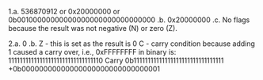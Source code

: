 1.a. 536870912 or 0x20000000 or 0b00100000000000000000000000000000
 .b. 0x20000000
 .c. No flags because the result was not negative (N) or zero (Z). 
 
2.a. 0
 .b. Z - this is set as the result is 0
     C - carry condition because adding 1 caused a carry over, i.e., 0xFFFFFFFF in binary is:
       111111111111111111111111111111110 Carry
      0b11111111111111111111111111111111
     +0b00000000000000000000000000000001
     
